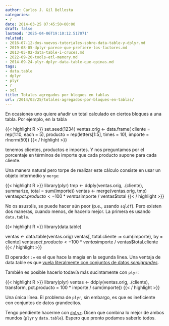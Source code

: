 ```yaml
---
author: Carlos J. Gil Bellosta
categories:
- r
date: 2014-03-25 07:45:50+00:00
draft: false
lastmod: '2025-04-06T19:10:12.517071'
related:
- 2016-07-12-dos-nuevos-tutoriales-sobre-data-table-y-dplyr.md
- 2019-08-05-dplyr-parece-que-prefiere-los-factores.md
- 2013-05-02-data-table-i-cruces.md
- 2022-09-20-tools-etl-memory.md
- 2014-09-24-plyr-dplyr-data-table-que-opinas.md
tags:
- data.table
- dplyr
- plyr
- r
- sql
title: Totales agregados por bloques en tablas
url: /2014/03/25/totales-agregados-por-bloques-en-tablas/
---
```


En ocasiones uno quiere añadir un total calculado en ciertos bloques a una tabla. Por ejemplo, en la tabla

{{< highlight R >}}
set.seed(1234)
ventas.orig <- data.frame(
    cliente = rep(1:10, each = 5),
    producto = rep(letters[1:5], times = 10),
    importe = rlnorm(50))
{{< / highlight >}}

tenemos clientes, productos e importes. Y nos preguntamos por el porcentaje en términos de importe que cada producto supone para cada cliente.

Una manera natural pero torpe de realizar este cálculo consiste en usar un objeto intermedio y `merge`:

{{< highlight R >}}
library(plyr)
tmp <- ddply(ventas.orig, .(cliente),
    summarize, total = sum(importe))
ventas <- merge(ventas.orig, tmp)
ventas$pct.producto <- 100 * ventas$importe /
    ventas$total
{{< / highlight >}}

No os asustéis, se puede hacer aún peor (p.e., usando `sqldf`). Pero existen dos maneras, cuando menos, de hacerlo mejor. La primera es usando `data.table`.

{{< highlight R >}}
library(data.table)

ventas <- data.table(ventas.orig)
ventas[, total.cliente := sum(importe), by = cliente]
ventas$pct.producto <- 100 * ventas$importe /
    ventas$total.cliente
{{< / highlight >}}

El operador `:=` es el que hace la magia en la segunda línea. Una ventaja de data.table es que [vuela literalmente con conjuntos de datos _semigrandes_](https://datanalytics.com/2013/05/09/data-table-ii-agregaciones/).

También es posible hacerlo todavía más sucintamente con `plyr`:

{{< highlight R >}}
library(plyr)
ventas <- ddply(ventas.orig, .(cliente),
    transform,
    pct.producto = 100 * importe / sum(importe))
{{< / highlight >}}

Una única línea. El problema de `plyr`, sin embargo, es que es ineficiente con conjuntos de datos grandecitos.

Tengo pendiente hacerme con [`dplyr`](http://cran.r-project.org/web/packages/dplyr/index.html). Dicen que combina lo mejor de ambos mundos (`plyr` y `data.table`). Espero que pronto podamos saberlo todos.